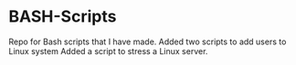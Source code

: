 # BASH-Scripts
Repo for Bash scripts that I have made. 
Added two scripts to add users to Linux system
Added a script to stress a Linux server. 
